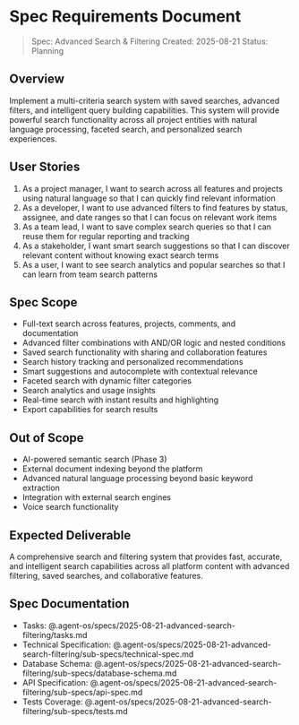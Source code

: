 # Spec Requirements Document

> Spec: Advanced Search & Filtering
> Created: 2025-08-21
> Status: Planning

## Overview

Implement a multi-criteria search system with saved searches, advanced filters, and intelligent query building capabilities. This system will provide powerful search functionality across all project entities with natural language processing, faceted search, and personalized search experiences.

## User Stories

1. As a project manager, I want to search across all features and projects using natural language so that I can quickly find relevant information
2. As a developer, I want to use advanced filters to find features by status, assignee, and date ranges so that I can focus on relevant work items
3. As a team lead, I want to save complex search queries so that I can reuse them for regular reporting and tracking
4. As a stakeholder, I want smart search suggestions so that I can discover relevant content without knowing exact search terms
5. As a user, I want to see search analytics and popular searches so that I can learn from team search patterns

## Spec Scope

- Full-text search across features, projects, comments, and documentation
- Advanced filter combinations with AND/OR logic and nested conditions
- Saved search functionality with sharing and collaboration features
- Search history tracking and personalized recommendations
- Smart suggestions and autocomplete with contextual relevance
- Faceted search with dynamic filter categories
- Search analytics and usage insights
- Real-time search with instant results and highlighting
- Export capabilities for search results

## Out of Scope

- AI-powered semantic search (Phase 3)
- External document indexing beyond the platform
- Advanced natural language processing beyond basic keyword extraction
- Integration with external search engines
- Voice search functionality

## Expected Deliverable

A comprehensive search and filtering system that provides fast, accurate, and intelligent search capabilities across all platform content with advanced filtering, saved searches, and collaborative features.

## Spec Documentation

- Tasks: @.agent-os/specs/2025-08-21-advanced-search-filtering/tasks.md
- Technical Specification: @.agent-os/specs/2025-08-21-advanced-search-filtering/sub-specs/technical-spec.md
- Database Schema: @.agent-os/specs/2025-08-21-advanced-search-filtering/sub-specs/database-schema.md
- API Specification: @.agent-os/specs/2025-08-21-advanced-search-filtering/sub-specs/api-spec.md
- Tests Coverage: @.agent-os/specs/2025-08-21-advanced-search-filtering/sub-specs/tests.md
